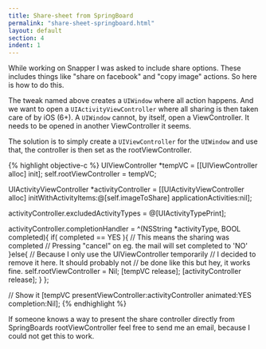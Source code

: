 ```yaml
---
title: Share-sheet from SpringBoard
permalink: "share-sheet-springboard.html"
layout: default
section: 4
indent: 1
---
```


While working on Snapper I was asked to include share options. These includes things like "share on facebook" and "copy image" actions. So here is how to do this.

The tweak named above creates a `UIWindow` where all action happens. And we want to open a `UIActivityViewController` where all sharing is then taken care of by iOS (6+). A `UIWindow` cannot, by itself, open a ViewController. It needs to be opened in another ViewController it seems. 

The solution is to simply create a `UIViewController` for the `UIWindow` and use that, the controller is then set as the rootViewController.

{% highlight objective-c %}
UIViewController *tempVC = [[UIViewController alloc] init];
self.rootViewController  = tempVC;

UIActivityViewController *activityController = 
		[[UIActivityViewController alloc] 
			initWithActivityItems:@[self.imageToShare] 
			applicationActivities:nil];

activityController.excludedActivityTypes = @[UIActivityTypePrint];

activityController.completionHandler = ^(NSString *activityType, BOOL completed){ 
    if( completed == YES ){
        // This means the sharing was completed
        // Pressing "cancel" on eg. the mail will set completed to 'NO'
    }else{
    	// Because I only use the UIViewController temporarily
    	// I decided to remove it here. It should probably not
    	// be done like this but hey, it works fine.
        self.rootViewController = Nil;
        [tempVC release];
        [activityController release];
    }
};

// Show it
[tempVC presentViewController:activityController animated:YES completion:Nil];
{% endhighlight %}

If someone knows a way to present the share controller directly from SpringBoards rootViewController feel free to send me an email, because I could not get this to work.